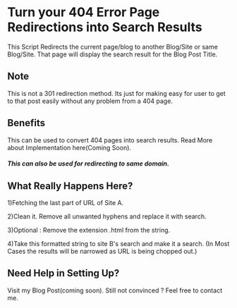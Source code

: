 # Turn your 404 Error Page Redirections into Search Results
This Script Redirects the current page/blog to another Blog/Site or same Blog/Site. That page will display the search result for the Blog Post Title.

## Note
 This is not a 301 redirection method. Its just for making easy for user to get to that post easily without any problem from a 404 page.

## Benefits

This can be used to convert 404 pages into search results. Read More about Implementation here(Coming Soon).
##### This can also be used for redirecting to same domain.

## What Really Happens Here?

1)Fetching the last part of URL of Site A.

2)Clean it. Remove all unwanted hyphens and replace it with search.

3)Optional : Remove the extension .html from the string.

4)Take this formatted string to site B's search and make it a search.
(In Most Cases the results will be narrowed as URL is being chopped out.)

## Need Help in Setting Up?

Visit my Blog Post(coming soon).
Still not convinced ? Feel free to contact me.
